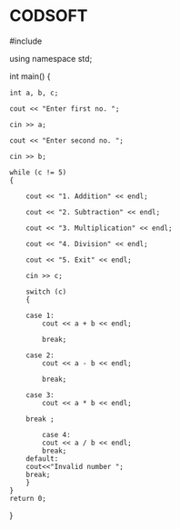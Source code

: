 # CODSOFT
#include <iostream>

using namespace std;

int main()
{

    int a, b, c;

    cout << "Enter first no. ";

    cin >> a;

    cout << "Enter second no. ";

    cin >> b;

    while (c != 5)
    {

        cout << "1. Addition" << endl;

        cout << "2. Subtraction" << endl;

        cout << "3. Multiplication" << endl;

        cout << "4. Division" << endl;

        cout << "5. Exit" << endl;

        cin >> c;

        switch (c)
        {

        case 1:
            cout << a + b << endl;

            break;

        case 2:
            cout << a - b << endl;

            break;

        case 3:
            cout << a * b << endl;

        break ;

            case 4:
            cout << a / b << endl;
            break;
        default:
        cout<<"Invalid number ";
        break;
        }
    }
    return 0;
}
